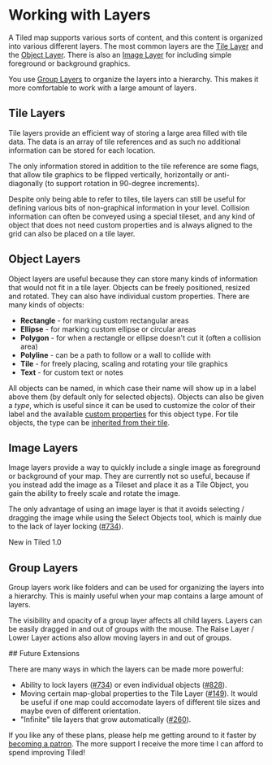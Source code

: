 # Working with Layers

A Tiled map supports various sorts of content, and this content is organized
into various different layers. The most common layers are the
[Tile Layer](#tile-layers) and the [Object Layer](#object-layers). There is
also an [Image Layer](#image-layers) for including simple foreground or
background graphics.

You use [Group Layers](#group-layers) to organize the layers into a hierarchy.
This makes it more comfortable to work with a large amount of layers.

## Tile Layers

Tile layers provide an efficient way of storing a large area filled with tile
data. The data is an array of tile references and as such no additional
information can be stored for each location.

The only information stored in addition to the tile reference are some flags,
that allow tile graphics to be flipped vertically, horizontally or anti-
diagonally (to support rotation in 90-degree increments).

Despite only being able to refer to tiles, tile layers can still be useful for
defining various bits of non-graphical information in your level. Collision
information can often be conveyed using a special tileset, and any kind of
object that does not need custom properties and is always aligned to the grid
can also be placed on a tile layer.

## Object Layers

Object layers are useful because they can store many kinds of information that
would not fit in a tile layer. Objects can be freely positioned, resized and
rotated. They can also have individual custom properties. There are many kinds
of objects:

* **Rectangle** - for marking custom rectangular areas
* **Ellipse** - for marking custom ellipse or circular areas
* **Polygon** - for when a rectangle or ellipse doesn't cut it (often a
  collision area)
* **Polyline** - can be a path to follow or a wall to collide with
* **Tile** - for freely placing, scaling and rotating your tile graphics
* **Text** - for custom text or notes

All objects can be named, in which case their name will show up in a label above
them (by default only for selected objects). Objects can also be given a _type_,
which is useful since it can be used to customize the color of their label and
the available [custom properties](custom-properties.md#predefining-properties)
for this object type. For tile objects, the type can be [inherited from their
tile](custom-properties.md#tile-property-inheritance).

## Image Layers

Image layers provide a way to quickly include a single image as foreground or
background of your map. They are currently not so useful, because if you instead
add the image as a Tileset and place it as a Tile Object, you gain the ability
to freely scale and rotate the image.

The only advantage of using an image layer is that it avoids selecting /
dragging the image while using the Select Objects tool, which is mainly due to
the lack of layer locking ([#734](https://github.com/bjorn/tiled/issues/734)).

<div class="new">New in Tiled 1.0</div>

## Group Layers

Group layers work like folders and can be used for organizing the layers into a
hierarchy. This is mainly useful when your map contains a large amount of
layers.

The visibility and opacity of a group layer affects all child layers. Layers can
be easily dragged in and out of groups with the mouse. The Raise Layer / Lower
Layer actions also allow moving layers in and out of groups.
<div class="future">
## Future Extensions

There are many ways in which the layers can be made more powerful:

* Ability to lock layers ([#734](https://github.com/bjorn/tiled/issues/734)) or
  even individual objects ([#828](https://github.com/bjorn/tiled/issues/828)).
* Moving certain map-global properties to the Tile Layer
  ([#149](https://github.com/bjorn/tiled/issues/149)). It would be useful if
  one map could accomodate layers of different tile sizes and maybe even of
  different orientation.
* "Infinite" tile layers that grow automatically
  ([#260](https://github.com/bjorn/tiled/issues/260)).

If you like any of these plans, please help me getting around to it faster by
[becoming a patron](https://www.patreon.com/bjorn). The more support I
receive the more time I can afford to spend improving Tiled!
</div>
